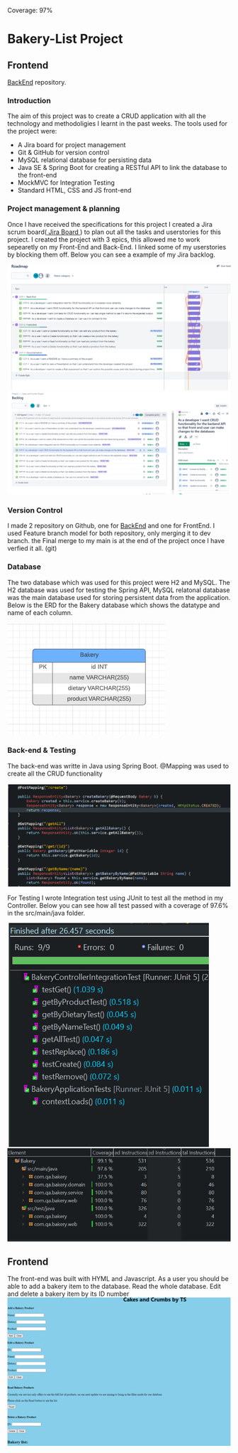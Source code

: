 Coverage: 97%
# Bakery-List Project
## Frontend

[BackEnd](https://github.com/vaisalas/BakeryBackEnd) repository.

### Introduction 

The aim of this project was to create a CRUD application with all the technology and methodoligies I learnt in the past weeks.
The tools used for the project were:
*	A Jira board for project management
*	Git & GitHub for version control
*	MySQL relational database for persisting data
*	Java SE & Spring Boot for creating a RESTful API to link the database to the front-end
*	MockMVC for Integration Testing
*	Standard HTML, CSS and JS front-end

### Project management & planning
Once I have received the specifications for this project I created a Jira scrum board([ Jira Board ](https://vaisala-sivanesakumar.atlassian.net/jira/software/projects/CCP/boards/4/roadmap)) to plan out all the tasks and userstories for this project. 
I created the project with 3 epics, this allowed me to work sepearetly on my Front-End and Back-End. I linked some of my userstories by blocking them off. Below you can see a example of my Jira backlog. 

![Jira Roadmap](https://github.com/vaisalas/BakeryBackEnd/blob/Feature4-Documentation-and-ReadMe/Documentation/Jira-Roadmap.png)
![Jira Backlog](https://github.com/vaisalas/BakeryBackEnd/blob/Feature4-Documentation-and-ReadMe/Documentation/Jira.png)

### Version Control
I made 2 repository on Github, one for [BackEnd](https://github.com/vaisalas/BakeryBackEnd) and one for FrontEnd. I used Feature branch model for both repository, only merging it to dev branch. the Final merge to my main is at the end of the project once I have verfied it all.
(git)

### Database
The two database which was used for this project were H2 and MySQL. The H2 database was used for testing the Spring API, MySQL relatonal database was the main database used for storing persistent data from the application.
Below is the ERD for the Bakery database which shows the datatype and name of each column.

![ERD](https://github.com/vaisalas/BakeryBackEnd/blob/Feature4-Documentation-and-ReadMe/Documentation/Bakery-ERD.png)

### Back-end & Testing

The back-end was writte in Java using Spring Boot. @Mapping was used to create all the CRUD functionality

![Controller](https://github.com/vaisalas/BakeryBackEnd/blob/Feature4-Documentation-and-ReadMe/Documentation/Controller.png)

For Testing I wrote Integration test using JUnit to test all the method in my Controller. Below you can see how all test passed with a coverage of 97.6% in the src/main/java folder.

![Integration test](https://github.com/vaisalas/BakeryBackEnd/blob/Feature4-Documentation-and-ReadMe/Documentation/Integrationtest.png)
![Coverage](https://github.com/vaisalas/BakeryBackEnd/blob/Feature4-Documentation-and-ReadMe/Documentation/Test-coverage.png)

## Frontend

The front-end was built with HYML and Javascript. As a user you should be able to add a bakery item to the database. Read the whole database. Edit and delete a bakery item by its ID number
![FrontEnd](https://github.com/vaisalas/BakeryBackEnd/blob/Feature4-Documentation-and-ReadMe/Documentation/Frontend.png)
